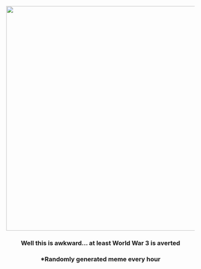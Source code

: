 <p align="center">
        <img src="https://i.redd.it/pf5j33sqya0a1.jpg" width="600" height="600">
        </p>
        <h3 align="center">Well this is awkward... at least World War 3 is averted</h3>
        <h3 align="center">*Randomly generated meme every hour</h3>
    